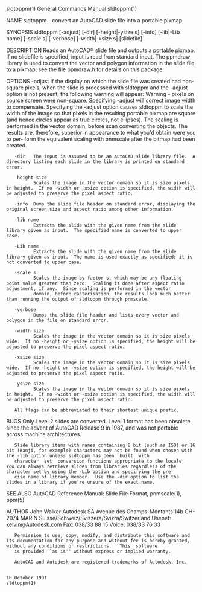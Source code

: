 sldtoppm(1)                                                                             General Commands Manual                                                                            sldtoppm(1)

NAME
       sldtoppm - convert an AutoCAD slide file into a portable pixmap

SYNOPSIS
       sldtoppm [-adjust] [-dir] [-height|-ysize s] [-info] [-lib|-Lib name] [-scale s] [-verbose] [-width|-xsize s] [slidefile]

DESCRIPTION
       Reads  an  AutoCAD®  slide file and outputs a portable pixmap.  If no slidefile is specified, input is read from standard input.  The ppmdraw library is used to convert the vector and polygon
       information in the slide file to a pixmap; see the file ppmdraw.h for details on this package.

OPTIONS
       -adjust
              If the display on which the slide file was created had non-square pixels, when the slide is processed with sldtoppm and the -adjust option is not present, the  following  warning  will
              appear:
                Warning - pixels on source screen were non-square.
                Specifying -adjust will correct image width to compensate.
              Specifying  the -adjust option causes sldtoppm to scale the width of the image so that pixels in the resulting portable pixmap are square (and hence circles appear as true circles, not
              ellipses).  The scaling is performed in the vector domain, before scan converting the objects.  The results are, therefore, superior in appearance to what you'd obtain were you to per‐
              form the equivalent scaling with pnmscale after the bitmap had been created.

       -dir   The input is assumed to be an AutoCAD slide library file.  A directory listing each slide in the library is printed on standard error.

       -height size
              Scales the image in the vector domain so it is size pixels in height.  If no -width or -xsize option is specified, the width will be adjusted to preserve the pixel aspect ratio.

       -info  Dump the slide file header on standard error, displaying the original screen size and aspect ratio among other information.

       -lib name
              Extracts the slide with the given name from the slide library given as input.  The specified name is converted to upper case.

       -Lib name
              Extracts the slide with the given name from the slide library given as input.  The name is used exactly as specified; it is not converted to upper case.

       -scale s
              Scales the image by factor s, which may be any floating point value greater than zero.  Scaling is done after aspect ratio adjustment, if any.  Since scaling is performed in the vector
              domain, before rasterisation, the results look much better than running the output of sldtoppm through pnmscale.

       -verbose
              Dumps the slide file header and lists every vector and polygon in the file on standard error.

       -width size
              Scales the image in the vector domain so it is size pixels wide.  If no -height or -ysize option is specified, the height will be adjusted to preserve the pixel aspect ratio.

       -xsize size
              Scales the image in the vector domain so it is size pixels wide.  If no -height or -ysize option is specified, the height will be adjusted to preserve the pixel aspect ratio.

       -ysize size
              Scales the image in the vector domain so it is size pixels in height.  If no -width or -xsize option is specified, the width will be adjusted to preserve the pixel aspect ratio.

       All flags can be abbreviated to their shortest unique prefix.

BUGS
       Only Level 2 slides are converted.  Level 1 format has been obsolete since the advent of AutoCAD Release 9 in 1987, and was not portable across machine architectures.

       Slide library items with names containing 8 bit (such as ISO) or 16 bit (Kanji, for example) characters may not be found when chosen with the -lib option unless sldtoppm has been  built  with
       character  set  conversion functions appropriate to the locale.  You can always retrieve slides from libraries regardless of the character set by using the -Lib option and specifying the pre‐
       cise name of library member.  Use the -dir option to list the slides in a library if you're unsure of the exact name.

SEE ALSO
       AutoCAD Reference Manual: Slide File Format, pnmscale(1), ppm(5)

AUTHOR
            John Walker
            Autodesk SA
            Avenue des Champs-Montants 14b
            CH-2074 MARIN
            Suisse/Schweiz/Svizzera/Svizra/Switzerland
            Usenet:  kelvin@Autodesk.com
            Fax:     038/33 88 15
            Voice:   038/33 76 33

       Permission to use, copy, modify, and distribute this software and its documentation for any purpose and without fee is hereby granted, without any conditions or restrictions.   This  software
       is provided ``as is'' without express or implied warranty.

       AutoCAD and Autodesk are registered trademarks of Autodesk, Inc.

                                                                                            10 October 1991                                                                                sldtoppm(1)
